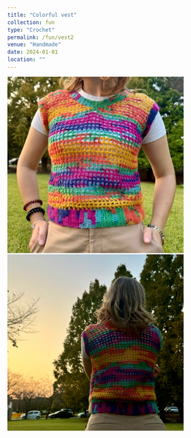 ```yaml
---
title: "Colorful vest"
collection: fun
type: "Crochet"
permalink: /fun/vest2
venue: "Handmade"
date: 2024-01-01
location: ""
---
```

<p>
</p>

<img src="images/color_vest.jpg" alt="Colorful vest" width="400" >
<img src="images/color_vest1.jpg" alt="Colorful vest, back" width="400" >
